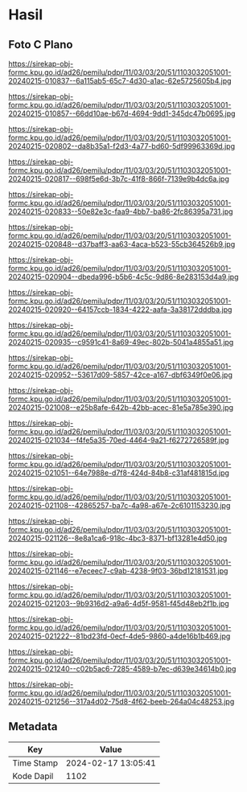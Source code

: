 # Hasil

## Foto C Plano

https://sirekap-obj-formc.kpu.go.id/ad26/pemilu/pdpr/11/03/03/20/51/1103032051001-20240215-010837--6a115ab5-65c7-4d30-a1ac-62e5725605b4.jpg

https://sirekap-obj-formc.kpu.go.id/ad26/pemilu/pdpr/11/03/03/20/51/1103032051001-20240215-010857--66dd10ae-b67d-4694-9dd1-345dc47b0695.jpg

https://sirekap-obj-formc.kpu.go.id/ad26/pemilu/pdpr/11/03/03/20/51/1103032051001-20240215-020802--da8b35a1-f2d3-4a77-bd60-5df99963369d.jpg

https://sirekap-obj-formc.kpu.go.id/ad26/pemilu/pdpr/11/03/03/20/51/1103032051001-20240215-020817--698f5e6d-3b7c-41f8-866f-7139e9b4dc6a.jpg

https://sirekap-obj-formc.kpu.go.id/ad26/pemilu/pdpr/11/03/03/20/51/1103032051001-20240215-020833--50e82e3c-faa9-4bb7-ba86-2fc86395a731.jpg

https://sirekap-obj-formc.kpu.go.id/ad26/pemilu/pdpr/11/03/03/20/51/1103032051001-20240215-020848--d37baff3-aa63-4aca-b523-55cb364526b9.jpg

https://sirekap-obj-formc.kpu.go.id/ad26/pemilu/pdpr/11/03/03/20/51/1103032051001-20240215-020904--dbeda996-b5b6-4c5c-9d86-8e283153d4a9.jpg

https://sirekap-obj-formc.kpu.go.id/ad26/pemilu/pdpr/11/03/03/20/51/1103032051001-20240215-020920--64157ccb-1834-4222-aafa-3a38172dddba.jpg

https://sirekap-obj-formc.kpu.go.id/ad26/pemilu/pdpr/11/03/03/20/51/1103032051001-20240215-020935--c9591c41-8a69-49ec-802b-5041a4855a51.jpg

https://sirekap-obj-formc.kpu.go.id/ad26/pemilu/pdpr/11/03/03/20/51/1103032051001-20240215-020952--53617d09-5857-42ce-a167-dbf6349f0e06.jpg

https://sirekap-obj-formc.kpu.go.id/ad26/pemilu/pdpr/11/03/03/20/51/1103032051001-20240215-021008--e25b8afe-642b-42bb-acec-81e5a785e390.jpg

https://sirekap-obj-formc.kpu.go.id/ad26/pemilu/pdpr/11/03/03/20/51/1103032051001-20240215-021034--f4fe5a35-70ed-4464-9a21-f6272726589f.jpg

https://sirekap-obj-formc.kpu.go.id/ad26/pemilu/pdpr/11/03/03/20/51/1103032051001-20240215-021051--64e7988e-d7f8-424d-84b8-c31af481815d.jpg

https://sirekap-obj-formc.kpu.go.id/ad26/pemilu/pdpr/11/03/03/20/51/1103032051001-20240215-021108--42865257-ba7c-4a98-a67e-2c6101153230.jpg

https://sirekap-obj-formc.kpu.go.id/ad26/pemilu/pdpr/11/03/03/20/51/1103032051001-20240215-021126--8e8a1ca6-918c-4bc3-8371-bf13281e4d50.jpg

https://sirekap-obj-formc.kpu.go.id/ad26/pemilu/pdpr/11/03/03/20/51/1103032051001-20240215-021146--e7eceec7-c9ab-4238-9f03-36bd12181531.jpg

https://sirekap-obj-formc.kpu.go.id/ad26/pemilu/pdpr/11/03/03/20/51/1103032051001-20240215-021203--9b9316d2-a9a6-4d5f-9581-f45d48eb2f1b.jpg

https://sirekap-obj-formc.kpu.go.id/ad26/pemilu/pdpr/11/03/03/20/51/1103032051001-20240215-021222--81bd23fd-0ecf-4de5-9860-a4de16b1b469.jpg

https://sirekap-obj-formc.kpu.go.id/ad26/pemilu/pdpr/11/03/03/20/51/1103032051001-20240215-021240--c02b5ac6-7285-4589-b7ec-d639e34614b0.jpg

https://sirekap-obj-formc.kpu.go.id/ad26/pemilu/pdpr/11/03/03/20/51/1103032051001-20240215-021256--317a4d02-75d8-4f62-beeb-264a04c48253.jpg


## Metadata

| Key        | Value               |
| ---------- | ------------------- |
| Time Stamp | 2024-02-17 13:05:41 |
| Kode Dapil | 1102                |



